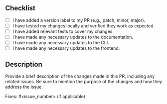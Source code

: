 ## Checklist

- [ ] I have added a version label to my PR (e.g., patch, minor, major).
- [ ] I have tested my changes locally and verified they work as expected.
- [ ] I have added relevant tests to cover my changes.
- [ ] I have made any necessary updates to the documentation.
- [ ] I have made any necessary updates to the CLI.
- [ ] I have made any necessary updates to the frontend.

## Description

Provide a brief description of the changes made in this PR, including any related issues. Be sure to mention the purpose of the changes and how they address the issue.

Fixes: #<issue_number> (if applicable)
